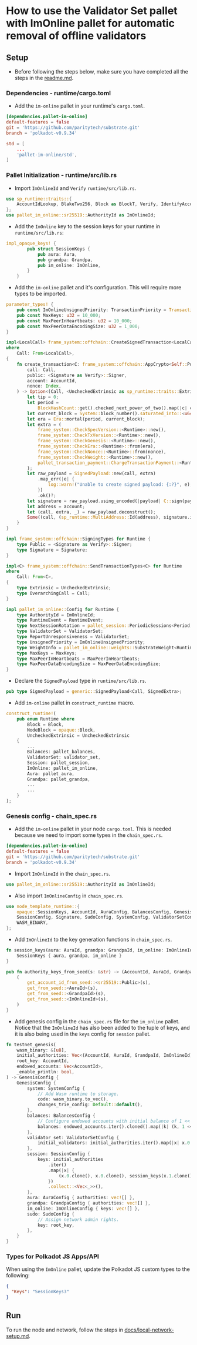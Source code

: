 # How to use the Validator Set pallet with ImOnline pallet for automatic removal of offline validators

## Setup

* Before following the steps below, make sure you have completed all the steps in the [readme.md](../readme.md).

### Dependencies - runtime/cargo.toml

* Add the `im-online` pallet in your runtime's `cargo.toml`.

```toml
[dependencies.pallet-im-online]
default-features = false
git = 'https://github.com/paritytech/substrate.git'
branch = 'polkadot-v0.9.34'
```

```toml
std = [
	...
	'pallet-im-online/std',
]
```

### Pallet Initialization - runtime/src/lib.rs

* Import `ImOnlineId` and `Verify` `runtime/src/lib.rs`.

```rust
use sp_runtime::traits::{
	AccountIdLookup, BlakeTwo256, Block as BlockT, Verify, IdentifyAccount, NumberFor, OpaqueKeys,
};
use pallet_im_online::sr25519::AuthorityId as ImOnlineId;
```

* Add the `ImOnline` key to the session keys for your runtime in `runtime/src/lib.rs`:

```rust
impl_opaque_keys! {
		pub struct SessionKeys {
			pub aura: Aura,
			pub grandpa: Grandpa,
			pub im_online: ImOnline,
		}
	}
```

* Add the `im-online` pallet and it's configuration. This will require more types to be imported.

```rust
parameter_types! {
	pub const ImOnlineUnsignedPriority: TransactionPriority = TransactionPriority::max_value();
	pub const MaxKeys: u32 = 10_000;
	pub const MaxPeerInHeartbeats: u32 = 10_000;
	pub const MaxPeerDataEncodingSize: u32 = 1_000;
}

impl<LocalCall> frame_system::offchain::CreateSignedTransaction<LocalCall> for Runtime
where
	Call: From<LocalCall>,
{
	fn create_transaction<C: frame_system::offchain::AppCrypto<Self::Public, Self::Signature>>(
		call: Call,
		public: <Signature as Verify>::Signer,
		account: AccountId,
		nonce: Index,
	) -> Option<(Call, <UncheckedExtrinsic as sp_runtime::traits::Extrinsic>::SignaturePayload)> {
		let tip = 0;
		let period =
			BlockHashCount::get().checked_next_power_of_two().map(|c| c / 2).unwrap_or(2) as u64;
		let current_block = System::block_number().saturated_into::<u64>().saturating_sub(1);
		let era = Era::mortal(period, current_block);
		let extra = (
			frame_system::CheckSpecVersion::<Runtime>::new(),
			frame_system::CheckTxVersion::<Runtime>::new(),
			frame_system::CheckGenesis::<Runtime>::new(),
			frame_system::CheckEra::<Runtime>::from(era),
			frame_system::CheckNonce::<Runtime>::from(nonce),
			frame_system::CheckWeight::<Runtime>::new(),
			pallet_transaction_payment::ChargeTransactionPayment::<Runtime>::from(tip),
		);
		let raw_payload = SignedPayload::new(call, extra)
			.map_err(|e| {
				log::warn!("Unable to create signed payload: {:?}", e);
			})
			.ok()?;
		let signature = raw_payload.using_encoded(|payload| C::sign(payload, public))?;
		let address = account;
		let (call, extra, _) = raw_payload.deconstruct();
		Some((call, (sp_runtime::MultiAddress::Id(address), signature.into(), extra)))
	}
}

impl frame_system::offchain::SigningTypes for Runtime {
	type Public = <Signature as Verify>::Signer;
	type Signature = Signature;
}

impl<C> frame_system::offchain::SendTransactionTypes<C> for Runtime
where
	Call: From<C>,
{
	type Extrinsic = UncheckedExtrinsic;
	type OverarchingCall = Call;
}

impl pallet_im_online::Config for Runtime {
	type AuthorityId = ImOnlineId;
	type RuntimeEvent = RuntimeEvent;
	type NextSessionRotation = pallet_session::PeriodicSessions<Period, Offset>;
	type ValidatorSet = ValidatorSet;
	type ReportUnresponsiveness = ValidatorSet;
	type UnsignedPriority = ImOnlineUnsignedPriority;
	type WeightInfo = pallet_im_online::weights::SubstrateWeight<Runtime>;
	type MaxKeys = MaxKeys;
	type MaxPeerInHeartbeats = MaxPeerInHeartbeats;
	type MaxPeerDataEncodingSize = MaxPeerDataEncodingSize;
}
```

* Declare the `SignedPayload` type in `runtime/src/lib.rs`.

```rust
pub type SignedPayload = generic::SignedPayload<Call, SignedExtra>;
```

* Add `im-online` pallet in `construct_runtime` macro.

```rust
construct_runtime!(
	pub enum Runtime where
		Block = Block,
		NodeBlock = opaque::Block,
		UncheckedExtrinsic = UncheckedExtrinsic
	{
		...
		Balances: pallet_balances,
		ValidatorSet: validator_set,
		Session: pallet_session,
		ImOnline: pallet_im_online,
		Aura: pallet_aura,
		Grandpa: pallet_grandpa,
		...
		...
	}
);
```

### Genesis config - chain_spec.rs

* Add the `im-online` pallet in your node `cargo.toml`. This is needed because we need to import some types in the `chain_spec.rs`.

```toml
[dependencies.pallet-im-online]
default-features = false
git = 'https://github.com/paritytech/substrate.git'
branch = 'polkadot-v0.9.34'
```

* Import `ImOnlineId` in the `chain_spec.rs`.

```rust
use pallet_im_online::sr25519::AuthorityId as ImOnlineId;
```

* Also import `ImOnlineConfig` in  `chain_spec.rs`.

```rust
use node_template_runtime::{
	opaque::SessionKeys, AccountId, AuraConfig, BalancesConfig, GenesisConfig, GrandpaConfig,
	SessionConfig, Signature, SudoConfig, SystemConfig, ValidatorSetConfig, ImOnlineConfig,
	WASM_BINARY,
};
```

* Add `ImOnlineId` to the key generation functions in `chain_spec.rs`.

```rust
fn session_keys(aura: AuraId, grandpa: GrandpaId, im_online: ImOnlineId) -> SessionKeys {
	SessionKeys { aura, grandpa, im_online }
}

pub fn authority_keys_from_seed(s: &str) -> (AccountId, AuraId, GrandpaId, ImOnlineId) {
	(
		get_account_id_from_seed::<sr25519::Public>(s),
		get_from_seed::<AuraId>(s),
		get_from_seed::<GrandpaId>(s),
		get_from_seed::<ImOnlineId>(s),
	)
}
```

* Add genesis config in the `chain_spec.rs` file for the `im_online` pallet. Notice that the `ImOnlineId` has also been added to the tuple of keys, and it is also being used in the `keys` config for `session` pallet.

```rust
fn testnet_genesis(
	wasm_binary: &[u8],
	initial_authorities: Vec<(AccountId, AuraId, GrandpaId, ImOnlineId)>,
	root_key: AccountId,
	endowed_accounts: Vec<AccountId>,
	_enable_println: bool,
) -> GenesisConfig {
	GenesisConfig {
		system: SystemConfig {
			// Add Wasm runtime to storage.
			code: wasm_binary.to_vec(),
			changes_trie_config: Default::default(),
		},
		balances: BalancesConfig {
			// Configure endowed accounts with initial balance of 1 << 60.
			balances: endowed_accounts.iter().cloned().map(|k| (k, 1 << 60)).collect(),
		},
		validator_set: ValidatorSetConfig {
			initial_validators: initial_authorities.iter().map(|x| x.0.clone()).collect::<Vec<_>>(),
		},
		session: SessionConfig {
			keys: initial_authorities
				.iter()
				.map(|x| {
					(x.0.clone(), x.0.clone(), session_keys(x.1.clone(), x.2.clone(), x.3.clone()))
				})
				.collect::<Vec<_>>(),
		},
		aura: AuraConfig { authorities: vec![] },
		grandpa: GrandpaConfig { authorities: vec![] },
		im_online: ImOnlineConfig { keys: vec![] },
		sudo: SudoConfig {
			// Assign network admin rights.
			key: root_key,
		},
	}
}
```

### Types for Polkadot JS Apps/API

When using the `ImOnline` pallet, update the Polkadot JS custom types to the following:

```json
{
  "Keys": "SessionKeys3"
}
```

## Run

To run the node and network, follow the steps in [docs/local-network-setup.md](./local-network-setup.md).
